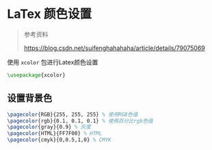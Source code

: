# LaTex 颜色设置

> 参考资料
>
> <https://blog.csdn.net/suifenghahahaha/article/details/79075069>

使用 `xcolor` 包进行Latex颜色设置

```latex
\usepackage{xcolor}
```

## 设置背景色

```latex
\pagecolor{RGB}{255, 255, 255} % 使用RGB色值
\pagecolor{rgb}{0.1, 0.1, 0.1} % 使用百分比rgb色值
\pagecolor{gray}{0.9} % 灰度
\pagecolor{HTML}{FF7F00} % HTML
\pagecolor{cmyk}{0,0.5,1,0} % CMYK
```

